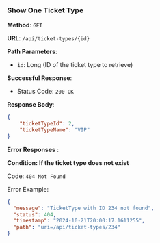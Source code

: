 ### Show One Ticket Type

**Method**: `GET`

**URL**: `/api/ticket-types/{id}`

**Path Parameters**: 
- `id`: Long (ID of the ticket type to retrieve)

**Successful Response**:

- Status Code: `200 OK`

**Response Body**:

```json
{
    "ticketTypeId": 2,
    "ticketTypeName": "VIP"
}

```

**Error Responses** :

**Condition: If the ticket type does not exist**

Code: ```404 Not Found``` 

Error Example:

```json
{
  "message": "TicketType with ID 234 not found",
  "status": 404,
  "timestamp": "2024-10-21T20:00:17.1611255",
  "path": "uri=/api/ticket-types/234"
}

```